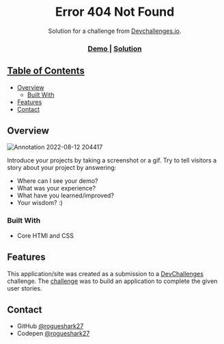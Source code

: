 <!-- Please update value in the {}  -->

<h1 align="center">Error 404 Not Found</h1>

<div align="center">
   Solution for a challenge from  <a href="http://devchallenges.io" target="_blank">Devchallenges.io</a>.
</div>

<div align="center">
  <h3>
    <a href="https://rogueshark27.github.io/Error_404_not_found/}">
      Demo
    </a>
    <span> | </span>
    <a href="https://github.com/rogueshark27/Error_404_not_found}">
      Solution
  </h3>
</div>

<!-- TABLE OF CONTENTS -->

## Table of Contents

- [Overview](#overview)
  - [Built With](#built-with)
- [Features](#features)
- [Contact](#contact)


<!-- OVERVIEW -->

## Overview
![Annotation 2022-08-12 204417](https://user-images.githubusercontent.com/104722993/184386027-a7de264e-c65d-473c-9843-c3c9da4028ed.png)



Introduce your projects by taking a screenshot or a gif. Try to tell visitors a story about your project by answering:

- Where can I see your demo?
- What was your experience?
- What have you learned/improved?
- Your wisdom? :)

### Built With

- Core HTMl and CSS

## Features

This application/site was created as a submission to a [DevChallenges](https://devchallenges.io/challenges) challenge. The [challenge](https://devchallenges.io/challenges/wBunSb7FPrIepJZAg0sY) was to build an application to complete the given user stories.


## Contact

- GitHub [@rogueshark27](https://github.com/rogueshark27})
- Codepen [@rogueshark27](https://codepen.io/rogueshark27)
